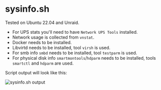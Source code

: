 # sysinfo.sh

Tested on Ubuntu 22.04 and Unraid.

- For UPS stats you'll need to have `Network UPS Tools` installed.
- Network usage is collected from `vnstat`.
- Docker needs to be installed.
- Libvirtd needs to be installed, tool `virsh` is used.
- For smb info `smbd` needs to be installed, tool `testparm` is used.
- For physical disk info `smartmontools`/`hdparm` needs to be installed, tools `smartctl` and `hdparm` are used.

Script output will look like this:

![sysinfo.sh output](https://hotio.dev/img/sysinfo.png)
